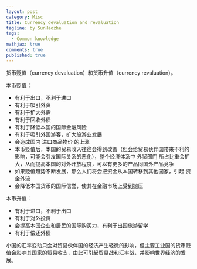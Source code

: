 ```yaml
---
layout: post
category: Misc 
title: Currency devaluation and revaluation
tagline: by SunHaozhe
tags: 
  - Common knowledge 
mathjax: true
comments: true
published: true
---
```


货币贬值（currency devaluation）和货币升值（currency revaluation）。



本币贬值：

* 有利于出口，不利于进口
* 有利于吸引外资
* 有利于扩大外需
* 有利于回收外债
* 有利于降低本国的国际金融风险
* 有利于吸引外国游客，扩大旅游业发展 
* 会造成国内 进口商品物价 的上涨
* 本币贬值后，本国的贸易收入往往会得到改善（但会给贸易伙伴国带来不利的影响，可能会引发国际关系的恶化），整个经济体系中 外贸部门 所占比重会扩大，从而提高本国的对外开放程度，可以有更多的产品同国外产品竞争
* 如果贬值趋势不断发展，那么人们将会把资金从本国转移到其他国家，引起 资金外流 
* 会降低本国货币的国际信誉，使其在金融市场上受到抛压


本币升值：

* 有利于进口，不利于出口
* 有利于对外投资
* 会提高本国企业和居民的国际购买力，有利于出国旅游留学
* 有利于偿还外债 



小国的汇率变动只会对贸易伙伴国的经济产生轻微的影响，但主要工业国的货币贬值会影响其国家的贸易收支，由此可引起贸易战和汇率战，并影响世界经济的发展。


